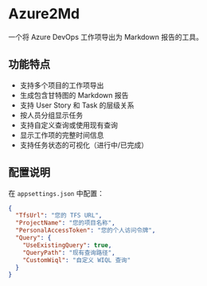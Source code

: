 # Azure2Md

一个将 Azure DevOps 工作项导出为 Markdown 报告的工具。

## 功能特点

- 支持多个项目的工作项导出
- 生成包含甘特图的 Markdown 报告
- 支持 User Story 和 Task 的层级关系
- 按人员分组显示任务
- 支持自定义查询或使用现有查询
- 显示工作项的完整时间信息
- 支持任务状态的可视化（进行中/已完成）

## 配置说明

在 `appsettings.json` 中配置：
``` json
{
  "TfsUrl": "您的 TFS URL",
  "ProjectName": "您的项目名称",
  "PersonalAccessToken": "您的个人访问令牌",
  "Query": {
    "UseExistingQuery": true,
    "QueryPath": "现有查询路径",
    "CustomWiql": "自定义 WIQL 查询"
  }
}
```



